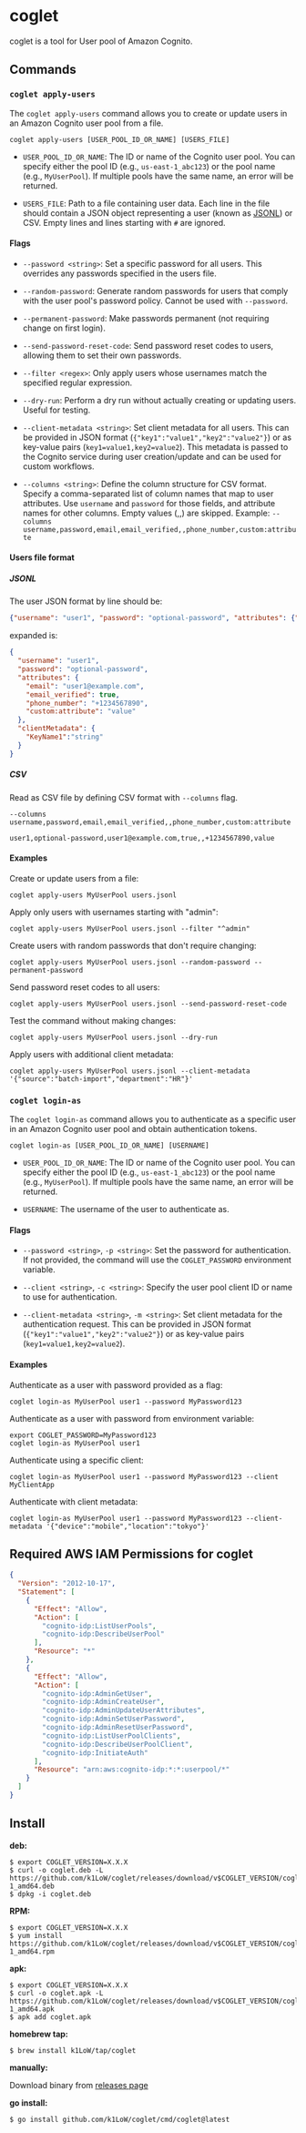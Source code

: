 # coglet

coglet is a tool for User pool of Amazon Cognito.

## Commands

### `coglet apply-users`

The `coglet apply-users` command allows you to create or update users in an Amazon Cognito user pool from a file.

```
coglet apply-users [USER_POOL_ID_OR_NAME] [USERS_FILE]
```

- `USER_POOL_ID_OR_NAME`: The ID or name of the Cognito user pool. You can specify either the pool ID (e.g., `us-east-1_abc123`) or the pool name (e.g., `MyUserPool`). If multiple pools have the same name, an error will be returned.

- `USERS_FILE`: Path to a file containing user data. Each line in the file should contain a JSON object representing a user (known as [JSONL](https://jsonlines.org/)) or CSV. Empty lines and lines starting with `#` are ignored.

#### Flags

- `--password <string>`: Set a specific password for all users. This overrides any passwords specified in the users file.

- `--random-password`: Generate random passwords for users that comply with the user pool's password policy. Cannot be used with `--password`.

- `--permanent-password`: Make passwords permanent (not requiring change on first login).

- `--send-password-reset-code`: Send password reset codes to users, allowing them to set their own passwords.

- `--filter <regex>`: Only apply users whose usernames match the specified regular expression.

- `--dry-run`: Perform a dry run without actually creating or updating users. Useful for testing.

- `--client-metadata <string>`: Set client metadata for all users. This can be provided in JSON format (`{"key1":"value1","key2":"value2"}`) or as key-value pairs (`key1=value1,key2=value2`). This metadata is passed to the Cognito service during user creation/update and can be used for custom workflows.

- `--columns <string>`: Define the column structure for CSV format. Specify a comma-separated list of column names that map to user attributes. Use `username` and `password` for those fields, and attribute names for other columns. Empty values (,,) are skipped. Example: `--columns username,password,email,email_verified,,phone_number,custom:attribute`

#### Users file format

##### JSONL

The user JSON format by line should be:

```json
{"username": "user1", "password": "optional-password", "attributes": {"email": "user1@example.com", "email_verified": true, "phone_number": "+1234567890", "custom:attribute": "value"}, "clientMetadata": {"KeyName1":"string"}}
```

expanded is:


```json
{
  "username": "user1",
  "password": "optional-password",
  "attributes": {
    "email": "user1@example.com",
    "email_verified": true,
    "phone_number": "+1234567890",
    "custom:attribute": "value"
  },
  "clientMetadata": {
    "KeyName1":"string"
  }
}
```

##### CSV

Read as CSV file by defining CSV format with `--columns` flag.

```
--columns username,password,email,email_verified,,phone_number,custom:attribute
```

```csv
user1,optional-password,user1@example.com,true,,+1234567890,value
```


#### Examples

Create or update users from a file:

```
coglet apply-users MyUserPool users.jsonl
```

Apply only users with usernames starting with "admin":

```
coglet apply-users MyUserPool users.jsonl --filter "^admin"
```

Create users with random passwords that don't require changing:

```
coglet apply-users MyUserPool users.jsonl --random-password --permanent-password
```

Send password reset codes to all users:

```
coglet apply-users MyUserPool users.jsonl --send-password-reset-code
```

Test the command without making changes:

```
coglet apply-users MyUserPool users.jsonl --dry-run
```

Apply users with additional client metadata:

```
coglet apply-users MyUserPool users.jsonl --client-metadata '{"source":"batch-import","department":"HR"}'
```

### `coglet login-as`

The `coglet login-as` command allows you to authenticate as a specific user in an Amazon Cognito user pool and obtain authentication tokens.

```
coglet login-as [USER_POOL_ID_OR_NAME] [USERNAME]
```

- `USER_POOL_ID_OR_NAME`: The ID or name of the Cognito user pool. You can specify either the pool ID (e.g., `us-east-1_abc123`) or the pool name (e.g., `MyUserPool`). If multiple pools have the same name, an error will be returned.

- `USERNAME`: The username of the user to authenticate as.

#### Flags

- `--password <string>`, `-p <string>`: Set the password for authentication. If not provided, the command will use the `COGLET_PASSWORD` environment variable.

- `--client <string>`, `-c <string>`: Specify the user pool client ID or name to use for authentication.

- `--client-metadata <string>`, `-m <string>`: Set client metadata for the authentication request. This can be provided in JSON format (`{"key1":"value1","key2":"value2"}`) or as key-value pairs (`key1=value1,key2=value2`).

#### Examples

Authenticate as a user with password provided as a flag:

```
coglet login-as MyUserPool user1 --password MyPassword123
```

Authenticate as a user with password from environment variable:

```
export COGLET_PASSWORD=MyPassword123
coglet login-as MyUserPool user1
```

Authenticate using a specific client:

```
coglet login-as MyUserPool user1 --password MyPassword123 --client MyClientApp
```

Authenticate with client metadata:

```
coglet login-as MyUserPool user1 --password MyPassword123 --client-metadata '{"device":"mobile","location":"tokyo"}'
```

## Required AWS IAM Permissions for coglet

```json
{
  "Version": "2012-10-17",
  "Statement": [
    {
      "Effect": "Allow",
      "Action": [
        "cognito-idp:ListUserPools",
        "cognito-idp:DescribeUserPool"
      ],
      "Resource": "*"
    },
    {
      "Effect": "Allow",
      "Action": [
        "cognito-idp:AdminGetUser",
        "cognito-idp:AdminCreateUser",
        "cognito-idp:AdminUpdateUserAttributes",
        "cognito-idp:AdminSetUserPassword",
        "cognito-idp:AdminResetUserPassword",
        "cognito-idp:ListUserPoolClients",
        "cognito-idp:DescribeUserPoolClient",
        "cognito-idp:InitiateAuth"
      ],
      "Resource": "arn:aws:cognito-idp:*:*:userpool/*"
    }
  ]
}
```

## Install

**deb:**

``` console
$ export COGLET_VERSION=X.X.X
$ curl -o coglet.deb -L https://github.com/k1LoW/coglet/releases/download/v$COGLET_VERSION/coglet_$COGLET_VERSION-1_amd64.deb
$ dpkg -i coglet.deb
```

**RPM:**

``` console
$ export COGLET_VERSION=X.X.X
$ yum install https://github.com/k1LoW/coglet/releases/download/v$COGLET_VERSION/coglet_$COGLET_VERSION-1_amd64.rpm
```

**apk:**

``` console
$ export COGLET_VERSION=X.X.X
$ curl -o coglet.apk -L https://github.com/k1LoW/coglet/releases/download/v$COGLET_VERSION/coglet_$COGLET_VERSION-1_amd64.apk
$ apk add coglet.apk
```

**homebrew tap:**

```console
$ brew install k1LoW/tap/coglet
```

**manually:**

Download binary from [releases page](https://github.com/k1LoW/coglet/releases)

**go install:**

```console
$ go install github.com/k1LoW/coglet/cmd/coglet@latest
```
